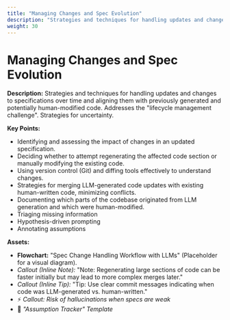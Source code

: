 ```yaml
---
title: "Managing Changes and Spec Evolution"
description: "Strategies and techniques for handling updates and changes to specifications over time and aligning them with previously generated and potentially human-modified code. Addresses the 'lifecycle management challenge'. Strategies for uncertainty."
weight: 30
---
```


# Managing Changes and Spec Evolution

**Description:** Strategies and techniques for handling updates and changes to specifications over time and aligning them with previously generated and potentially human-modified code. Addresses the "lifecycle management challenge". Strategies for uncertainty.

**Key Points:**  
  * Identifying and assessing the impact of changes in an updated specification.  
  * Deciding whether to attempt regenerating the affected code section or manually modifying the existing code.  
  * Using version control (Git) and diffing tools effectively to understand changes.  
  * Strategies for merging LLM-generated code updates with existing human-written code, minimizing conflicts.  
  * Documenting which parts of the codebase originated from LLM generation and which were human-modified.
  * Triaging missing information
  * Hypothesis-driven prompting
  * Annotating assumptions

**Assets:**  
  * **Flowchart:** "Spec Change Handling Workflow with LLMs" (Placeholder for a visual diagram).  
  * *Callout (Inline Note):* "Note: Regenerating large sections of code can be faster initially but may lead to more complex merges later."  
  * *Callout (Inline Tip):* "Tip: Use clear commit messages indicating when code was LLM-generated vs. human-written."
  * ⚡ *Callout: Risk of hallucinations when specs are weak*
  * 📄 *"Assumption Tracker" Template*
